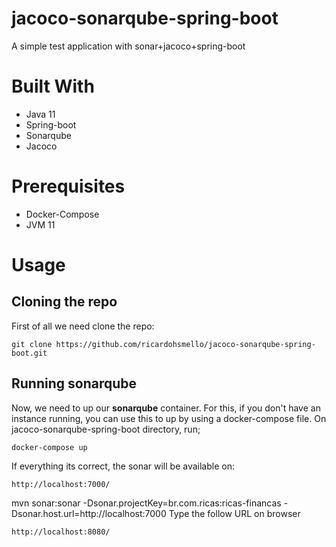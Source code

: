 # jacoco-sonarqube-spring-boot
A simple test application with sonar+jacoco+spring-boot

# Built With
- Java 11
- Spring-boot
- Sonarqube
- Jacoco


# Prerequisites
 - Docker-Compose
 - JVM 11 
 
 # Usage
## Cloning the repo

First of all we need clone the repo:
```
git clone https://github.com/ricardohsmello/jacoco-sonarqube-spring-boot.git
```
## Running sonarqube

Now, we need to up our **sonarqube** container. For this, if you don't have an instance running, you can use this to up by using a docker-compose file. On jacoco-sonarqube-spring-boot directory, run;
```
docker-compose up
```

If everything its correct, the sonar will be available on: 
```
http://localhost:7000/
```

 mvn sonar:sonar -Dsonar.projectKey=br.com.ricas:ricas-financas -Dsonar.host.url=http://localhost:7000
Type the follow URL on browser
```
http://localhost:8080/
```
